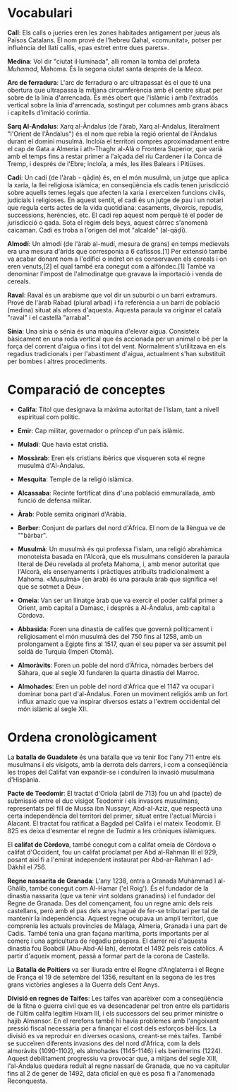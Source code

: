 # Vocabulari

**Call**: Els calls o jueries eren les zones habitades antigament per jueus als Països Catalans. El nom prové de l'hebreu Qahal, «comunitat», potser per influència del llatí callis, «pas estret entre dues parets».

**Medina**: Vol dir "ciutat il·luminada", allí roman la tomba del profeta *Muhamad*, Mahoma. És la segona ciutat santa després de la *Meca*. 

**Arc de ferradura**: L'arc de ferradura o arc ultrapassat és el que té una obertura que ultrapassa la mitjana circumferència amb el centre situat per sobre de la línia d'arrencada. És més obert que l'islàmic i amb l'extradós vertical sobre la línia d'arrencada, sostingut per columnes amb grans àbacs i capitells d'imitació coríntia.

**Sarq Al-Andalus**: Xarq al-Àndalus (de l'àrab, Xarq al-Andalus, literalment "l'Orient de l'Àndalus") és el nom que rebia la regió oriental de l'Àndalus durant el domini musulmà. Incloïa el territori comprès aproximadament entre el cap de Gata a Almeria i ath-Thaghr al-Alà o Frontera Superior, que varià amb el temps fins a restar primer a l'alçada del riu Cardener i la Conca de Tremp, i després de l'Ebre; incloïa, a més, les illes Balears i Pitiüses.

**Cadí**: Un cadi (de l'àrab - qāḍin) és, en el món musulmà, un jutge que aplica la xaria, la llei religiosa islàmica; en conseqüència els cadis tenen jurisdicció sobre aquells temes legals que afecten la xaria i exerceixen funcions civils, judicials i religioses. En aquest sentit, el cadi és un jutge de pau i un notari que regula certs actes de la vida quotidiana: casaments, divorcis, repudis, successions, herències, etc. El cadi rep aquest nom perquè té el poder de jurisdicció o qada. Sota el règim dels beys, aquest càrrec s'anomenà caicaman. Cadi es troba a l'origen del mot "alcalde" (al-qāḍī).

**Almodí**: Un almodí (de l'àrab al-mudí, mesura de grans) en temps medievals era una mesura d'àrids que corresponia a 6 cafissos.[1] Per extensió també va acabar donant nom a l'edifici o indret on es conservaven els cereals i on eren venuts,[2] el qual també era conegut com a alfòndec.[1] També va denominar l'impost de l'almodinatge que gravava la importació i venda de cereals.

**Raval**: Raval és un arabisme que vol dir un suburbi o un barri extramurs. Prové de l'àrab Rabad (plural arbad) i fa referència a un barri de població (medina) situat als afores d'aquesta. Aquesta paraula va originar el català "raval" i el castellà "arrabal".

**Sínia**: Una sínia o sénia és una màquina d'elevar aigua. Consisteix bàsicament en una roda vertical que és accionada per un animal o bé per la força del corrent d'aigua o fins i tot del vent. Normalment s'utilitzava en els regadius tradicionals i per l'abastiment d'aigua, actualment s'han substituït per bombes i altres procediments.

# Comparació de conceptes

- **Califa**: Títol que designava la màxima autoritat de l'islam, tant a nivell espiritual com polític.
- **Emir**: Cap militar, governador o príncep d'un país islàmic.


- **Muladí**: Que havia estat cristià.
- **Mossàrab**: Eren els cristians ibèrics que visqueren sota el regne musulmà d'Al-Àndalus.


- **Mesquita**: Temple de la religió islàmica.
- **Alcassaba**: Recinte fortificat dins d'una població emmurallada, amb funció de defensa militar.


- **Àrab**: Poble semita originari d'Aràbia.
- **Berber**: Conjunt de parlars del nord d'Àfrica. El nom de la llèngua ve de ""bàrbar".
- **Musulmà**: Un musulmà és qui professa l'islam, una religió abrahàmica monoteista basada en l'Alcorà, que els musulmans consideren la paraula literal de Déu revelada al profeta Mahoma, i, amb menor autoritat que l'Alcorà, els ensenyaments i pràctiques atribuïts tradicionalment a Mahoma. «Musulmà» (en àrab) és una paraula àrab que significa «el que se sotmet a Déu».


- **Omeia**: Van ser un llinatge àrab que va exercir el poder califal primer a Orient, amb capital a Damasc, i després a Al-Àndalus, amb capital a Còrdova.
- **Abbasida**: Foren una dinastia de califes que governà políticament i religiosament el món musulmà des del 750 fins al 1258, amb un prolongament a Egipte fins al 1517, quan el seu paper va ser assumit pel soldà de Turquia (Imperi Otomà).


- **Almoràvits**: Foren un poble del nord d'Àfrica, nòmades berbers del Sàhara, que al segle XI fundaren la quarta dinastia del Marroc. 
- **Almohades**: Eren un poble del nord d'Àfrica que el 1147 va ocupar i dominar bona part d'al-Àndalus. Foren un moviment religiós amb un fort influx amazic que va inspirar diversos estats a l'extrem occidental del món islàmic al segle XII.


# Ordena cronològicament

La **batalla de Guadalete** és una batalla que va tenir lloc l'any 711 entre els musulmans i els visigots, amb la derrota dels darrers, i com a conseqüència les tropes del Califat van expandir-se i conduïren la invasió musulmana d'Hispània.

**Pacte de Teodomir**: El tractat d'Oriola (abril de 713) fou un ahd (pacte) de submissió entre el duc visigot Teodomir i els invasors musulmans, representats pel fill de Mussa ibn Nussayr, Abd-al-Aziz, que respectà una certa independència del territori del primer, situat entre l'actual Múrcia i Alacant. El tractat fou ratificat a Bagdad pel Califa i el mateix Teodomir. El 825 es deixa d'esmentar el regne de Tudmir a les cròniques islàmiques.

El **califat de Còrdova**, també conegut com a califat omeia de Còrdova o califat d'Occident, fou un califat proclamat per Abd al-Rahman III el 929, posant així fi a l'emirat independent instaurat per Abd-ar-Rahman I ad-Dàkhil el 756.

**Regne nassarita de Granada**: L'any 1238, entra a Granada Muhàmmad I al-Ghàlib, també conegut com Al-Hamar ('el Roig'). És el fundador de la dinastia nassarita (que va tenir vint soldans granadins) i el fundador del Regne de Granada. Des del començament, fou un regne amic dels reis castellans, però amb el pas dels anys hagué de fer-se tributari per tal de mantenir la independència. Aquest regne ocupava un ampli territori, que comprenia les actuals províncies de Màlaga, Almeria, Granada i una part de Cadis. També tenia una gran façana marítima, ports importants per al comerç i una agricultura de regadiu pròspera. El darrer rei d'aquesta dinastia fou Boabdil (Abu-Abd-Al·lah), derrotat el 1492 pels reis catòlics. A partir d'aqueix moment, passà a formar part de la corona de Castella.

La **Batalla de Poitiers** va ser lliurada entre el Regne d'Anglaterra i el Regne de França el 19 de setembre del 1356, resultant en la segona de les tres grans victòries angleses a la Guerra dels Cent Anys.

**Divisió en regnes de Taifes**: Les taifes van aparèixer com a conseqüència de la fitna o guerra civil que es va desencadenar pel tron entre els partidaris de l'últim califa legítim Hixam III, i els successors del seu primer ministre o hajib Almansor. En el rerefons també hi havia problemes amb l'angoixant pressió fiscal necessària per a finançar el cost dels esforços bèl·lics. La divisió es va reproduir en diverses ocasions, creant-se més taifes. També se succeïren diferents invasions des del nord d'Àfrica, com la dels almoràvits (1090-1102), els almohades (1145-1146) i els benimerins (1224). Aquest debilitament progressiu va provocar que, a mitjans del segle XIII, l'al-Àndalus quedara reduït al regne nassarí de Granada, que no va capitular fins al 2 de gener de 1492, data oficial en què es posa fi a l'anomenada Reconquesta. 



